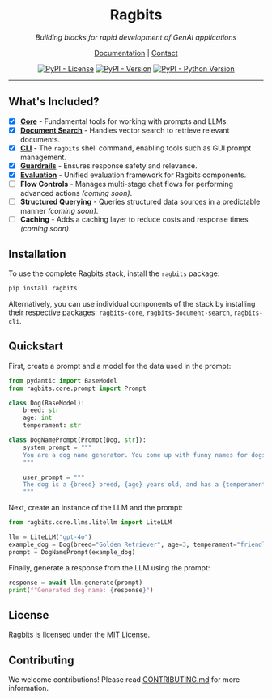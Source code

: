 <div align="center">

<h1>Ragbits</h1>

*Building blocks for rapid development of GenAI applications*

[Documentation](https://ragbits.deepsense.ai) | [Contact](https://deepsense.ai/contact/)

[![PyPI - License](https://img.shields.io/pypi/l/ragbits)](https://pypi.org/project/ragbits)
[![PyPI - Version](https://img.shields.io/pypi/v/ragbits)](https://pypi.org/project/ragbits)
[![PyPI - Python Version](https://img.shields.io/pypi/pyversions/ragbits)](https://pypi.org/project/ragbits)

</div>

---

## What's Included?

- [X] **[Core](https://github.com/deepsense-ai/ragbits/tree/main/packages/ragbits-core)** - Fundamental tools for working with prompts and LLMs.
- [X] **[Document Search](https://github.com/deepsense-ai/ragbits/tree/main/packages/ragbits-document-search)** - Handles vector search to retrieve relevant documents.
- [X] **[CLI](https://github.com/deepsense-ai/ragbits/tree/main/packages/ragbits-cli)** - The `ragbits` shell command, enabling tools such as GUI prompt management.
- [x] **[Guardrails](https://github.com/deepsense-ai/ragbits/tree/main/packages/ragbits-guardrails)** - Ensures response safety and relevance.
- [x] **[Evaluation](https://github.com/deepsense-ai/ragbits/tree/main/packages/ragbits-evaluate)** - Unified evaluation framework for Ragbits components.
- [ ] **Flow Controls** - Manages multi-stage chat flows for performing advanced actions *(coming soon)*.
- [ ] **Structured Querying** - Queries structured data sources in a predictable manner *(coming soon)*.
- [ ] **Caching** - Adds a caching layer to reduce costs and response times *(coming soon)*.

## Installation

To use the complete Ragbits stack, install the `ragbits` package:

```sh
pip install ragbits
```

Alternatively, you can use individual components of the stack by installing their respective packages: `ragbits-core`, `ragbits-document-search`, `ragbits-cli`.

## Quickstart

First, create a prompt and a model for the data used in the prompt:

```python
from pydantic import BaseModel
from ragbits.core.prompt import Prompt

class Dog(BaseModel):
    breed: str
    age: int
    temperament: str

class DogNamePrompt(Prompt[Dog, str]):
    system_prompt = """
    You are a dog name generator. You come up with funny names for dogs given the dog details.
    """

    user_prompt = """
    The dog is a {breed} breed, {age} years old, and has a {temperament} temperament.
    """
```

Next, create an instance of the LLM and the prompt:

```python
from ragbits.core.llms.litellm import LiteLLM

llm = LiteLLM("gpt-4o")
example_dog = Dog(breed="Golden Retriever", age=3, temperament="friendly")
prompt = DogNamePrompt(example_dog)
```

Finally, generate a response from the LLM using the prompt:

```python
response = await llm.generate(prompt)
print(f"Generated dog name: {response}")
```

<!--
TODO:
Add links to quickstart guides for individual packages, demonstrating how to extend this with their functionality.
Add a link to the full tutorial.
-->

## License

Ragbits is licensed under the [MIT License](https://github.com/deepsense-ai/ragbits/tree/main/LICENSE).

## Contributing

We welcome contributions! Please read [CONTRIBUTING.md](https://github.com/deepsense-ai/ragbits/tree/main/CONTRIBUTING.md) for more information.
